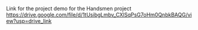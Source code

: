 Link for the project demo
for the Handsmen project
https://drive.google.com/file/d/1tUsibgLmbv_CXlSqPsG7oHm0QnbkBAQG/view?usp=drive_link
